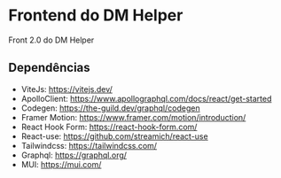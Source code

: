 # Frontend do DM Helper

Front 2.0 do DM Helper

## Dependências

- ViteJs: https://vitejs.dev/
- ApolloClient: https://www.apollographql.com/docs/react/get-started
- Codegen: https://the-guild.dev/graphql/codegen
- Framer Motion: https://www.framer.com/motion/introduction/
- React Hook Form: https://react-hook-form.com/
- React-use: https://github.com/streamich/react-use
- Tailwindcss: https://tailwindcss.com/
- Graphql: https://graphql.org/
- MUI: https://mui.com/
